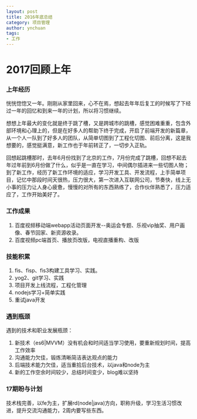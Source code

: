 ```yaml
---
layout: post
title: 2016年底总结
category: 项目管理
author: ynchuan
tags:
- 工作
---
```


# 2017回顾上年

### 上年经历
恍恍惚惚又一年。刚刚从家里回来，心不在焉，想起去年年后复工的时候写了下经过一年的回忆和到来一年的计划，所以将习惯继续。

想想上年最大的变化就是终于跳了槽，又是跨城市的跳槽，感觉困难重重，包含外部环境和心理上的，但是在好多人的帮助下终于完成，开启了前端开发的新篇章，从一个人一队到了好多人的团队，从简单切图到了工程化切图、前后分离，这是我想要的，感觉挺满意，新工作也于年前转正了，一切步入正轨。

回想起跳槽那时，去年6月份找到了北京的工作，7月份完成了跳槽，回想不起去年过年前到6月份做了什么，似乎是一直在学习，中间偶尔插进来一些切图人物；到了新工作，经历了新工作环境的适应，学习开发工具、开发流程，上手简单项目，记忆中那段时间天很热，压力很大，第一次进入互联网公司，节奏快，线上无小事的压力让人身心疲惫，慢慢的对所有的东西熟练了，合作伙伴熟悉了，压力适应了，工作开始美好了。

### 工作成果
1. 百度视频移动端webapp活动页面开发--奥运会专题、乐视vip抽奖、用户画像、春节回家、新资源收录。
2. 百度视频pc端首页、播放页改版，电视直播重构、改版

### 技能积累
1. fis、fisp、fis3构建工具学习、实践。
2. yog2、git学习、实践
3. 项目开发上线流程，工程化管理
4. nodejs学习+简单实践
5. 重试java开发

### 遇到瓶颈
遇到的技术和职业发展瓶颈：

1. 新技术（es6\|MVVM）没有机会和时间适当学习使用，要重新规划时间，提高工作效率
2. 沟通能力欠佳，锻炼清晰简洁表达观点的能力
3. 后端技术能力欠佳，适当重拾后台技术，以java和node为主
4. 新的工作空余时间较少，总结时间变少，blog难以坚持

### 17期盼与计划
技术栈完善，以fe为主，扩展rd(node\|java)方向，职称升级，学习生活习惯改进，提升交流沟通能力，2周内要写些东西。